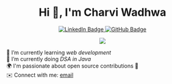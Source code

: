 



<h1 align="center">Hi 🌻, I'm Charvi Wadhwa</h1>
<!-- <h3 align="center">A passionate developer from India</h3> -->

<div id="badges" align="center">
  <a href="https://www.linkedin.com/in/charvi-wadhwa-23b565291">
    <img src="https://img.shields.io/badge/LinkedIn-blue?style=for-the-badge&logo=linkedin&logoColor=white" alt="LinkedIn Badge"/>
  </a>
  <a href="https://github.com/charrviwadhwa">
    <img src="https://img.shields.io/badge/GitHub-black?style=for-the-badge&logo=github&logoColor=white" alt="GitHub Badge"/>
  </a>

![](https://komarev.com/ghpvc/?username=charrviwadhwa)

</div>

<div align="center">
</div>


🌱 I’m currently learning <i>web development</i><br>
🌟 I’m currently doing <i>DSA in Java</i><br>
🌍 I'm passionate about open source contributions 🤝<br>
✉️ Connect with me: [email](mailto:charviwadhwa06@gmail.com)
 


<!-- <h2>📈 My Github Stats</h2>
<picture>
  <source media="(prefers-color-scheme: dark)" srcset="https://raw.githubusercontent.com/platane/platane/output/github-contribution-grid-snake-dark.svg">
  <source media="(prefers-color-scheme: light)" srcset="https://raw.githubusercontent.com/platane/platane/output/github-contribution-grid-snake.svg">
  <img alt="github contribution grid snake animation" src="https://raw.githubusercontent.com/platane/platane/output/github-contribution-grid-snake.svg">
</picture>


![charrviwadhwa's Top Languages](https://github-readme-stats.vercel.app/api/top-langs/?username=charrviwadhwa&theme=radical&show_icons=true&hide_border=false&layout=compact)
[![GitHub Streak](https://streak-stats.demolab.com?user=charrviwadhwa&theme=radical)](https://git.io/streak-stats)

[![Ashutosh's github activity graph](https://github-readme-activity-graph.vercel.app/graph?username=charrviwadhwa&bg_color=000000&color=8ae8f4&line=66d6e5&point=fdfcfc&area=true&hide_border=true)](https://github.com/ashutosh00710/github-readme-activity-graph)

[![An image of @charrviwadhwa's Holopin badges, which is a link to view their full Holopin profile](https://holopin.me/charrviwadhwa)](https://holopin.io/@charrviwadhwa)
 -->

</div>

          


